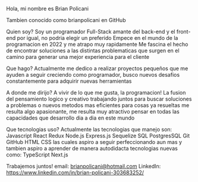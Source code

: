 Hola, mi nombre es Brian Policani

Tambien conocido como brianpolicani en GitHub

Quien soy?
Soy un programador Full-Stack amante del back-end y el front-end por igual, no podria elegir un preferido
Empece en el mundo de la programacion en 2022 y me atrapo muy rapidamente
Me fascina el hecho de encontrar soluciones a las distintas problematicas que surgen en el camino para generar una mejor experiencia para el cliente

Que hago?
Actualmente me dedico a realizar proyectos pequeños que me ayuden a seguir creciendo como programador, busco nuevos desafios constantemente para adquirir nuevas herramientas

A donde me dirijo?
A vivir de lo que me gusta, la programacion!
La fusion del pensamiento logico y creativo trabajando juntos para buscar soluciones a problemas o nuevos metodos mas eficientes para cosas ya resueltas me resulta algo apasionante, me resulta muy atractivo pensar en todas las capacidades que desarrollo dia a dia en este mundo

Que tecnologias uso?
Actualmente las tecnologias que manejo son: 
Javascript
React
Redux
Node.js
Express.js
Sequelize
SQL
PostgresSQL
Git
GitHub
HTML
CSS
las cuales aspiro a seguir perfeccionando aun mas y tambien aspiro a aprender de manera autodidacta tecnologias nuevas como: TypeScript
Next.js

Trabajemos juntos!
email: brianpolicani@hotmail.com
LinkedIn: https://www.linkedin.com/in/brian-policani-303683252/
